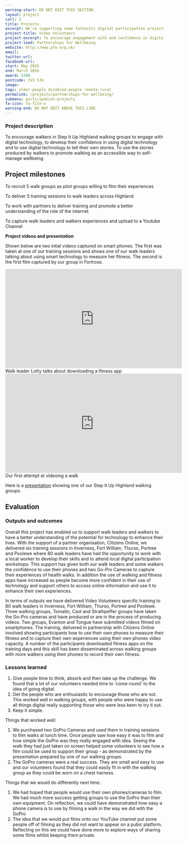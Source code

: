 ```yaml
---
warning-start: DO NOT EDIT THIS SECTION
layout: project
call: 2
title: Projects
excerpt: We're supporting some fantastic digital participation projects. Here are their stories.
project-title: Video Volunteers
project-excerpt: To encourage engagement with and confidence in digital technology
project-lead: Partnerships for Wellbeing
website: http://www.pfw.org.uk/
email:
twitter-url:
facebook-url:
start: May 2015
end: March 2016
award: 5200
postcode: IV3 5JU
image:
tags: older-people disabled-people remote-rural
permalink: /projects/partnerships-for-wellbeing/
submenu: participation-projects
fa-icon: fa-file-o
warning-end: DO NOT EDIT ABOVE THIS LINE
---
```


### Project description

To encourage walkers in Step It Up Highland walking groups to engage with digital technology, to develop their confidence in using digital technology and to use digital technology to tell their own stories. To use the stories produced by walkers to promote walking as an accessible way to self-manage wellbeing.


## Project milestones

To recruit 5 walk groups as pilot groups willing to film their experiences

To deliver 5 training sessions to walk leaders across Highland

To work with partners to deliver training and promote a better understanding of the role of the internet

To capture walk leaders and walkers experiences and upload to a Youtube Channel


**Project videos and presentation**

Shown below are two intial videos captured on smart phones.  The first was taken at one of our training sessions and shows one of our walk leaders talking about using smart technology to measure her fitness.  The second is the first film captured by our group in Fortrose.


<iframe width="560" height="315" src="https://www.youtube.com/embed/RL6YEjscZVc" frameborder="0" allowfullscreen></iframe>
Walk leader Lotty talks about downloading a fitness app

<iframe width="560" height="315" src="https://www.youtube.com/embed/-DL-L1MrYEU" frameborder="0" allowfullscreen></iframe>
Our first attempt at videoing a walk




Here is a [presentation](https://www.slideshare.net/secret/i7m1otVrdMiBtI) showing one of our Step It Up Highland walking groups.

## Evaluation

### Outputs and outcomes

Overall this project has enabled us to support walk leaders and walkers to have a better understanding of the potential for technology to enhance their lives.  With the support of a partner organisation, Citizens Online, we delivered six training sessions in Inverness, Fort William, Thurso, Portree and Poolewe where 80 walk leaders have had the opportunity to work with a local worker to develop their skills and to attend local digital participation workshops.  This support has given both our walk leaders and some walkers the confidence to use their phones and two Go-Pro Cameras to capture their experiences of health walks. In addition the use of walking and fitness apps have increased as people become more confident in their use of technology and support others to access online information and use it to enhance their own experiences.

In terms of outputs we have delivered Video Volunteers specific training to 80 walk leaders in Inverness, Fort William, Thurso, Portree and Poolewe.  Three walking groups, Tomatin, Caol and Strathpeffer groups have taken the Go-Pro cameras and have produced or are in the process of producing videos.  Two groups, Evanton and Tongue have submitted videos filmed on smartphones.  The training, delivered in partnership with Citizens Online involved showing participants how to use their own phones to measure their fitness and to capture their own experiences using their own phones video capacity.  A number of the participants downloaded fitness apps on the training days and this skill has been disseminated across walking groups with more walkers using their phones to record their own fitness.


### Lessons learned

1. Give people time to think, absorb and then take up the challenge.  We found that a lot of our volunteers needed time to 'come round' to the idea of going digital.
2. Get the people who are enthusiastic to encourage those who are not.  This worked well in walking groups, with people who were happy to use all things digital really supporting those who were less keen to try it out.
3. Keep it simple.

Things that worked well:

1. We purchased two GoPro Cameras and used them in training sessions to film walks at lunch time.  Once people saw how easy it was to film and how simple the GoPro was they really engaged with idea.  Seeing the walk they had just taken on screen helped some volunteers to see how a film could be used to support their group - as demonstrated by the presentation prepared by one of our walking groups.
2. The GoPro cameras were a real success.  They are small and easy to use and our volunteers found that they could easily fit in with the walking group as they could be worn on a chest harness.

Things that we would do differently next time:

1. We had hoped that people would use their own phones/cameras to film.  We had much more success getting groups to use the GoPro than their own equipment.  On reflection, we could have demonstrated how easy a phone camera is to use by filming a walk in the way we did with the GoPro
2. The idea that we would put films onto our YouTube channel put some people off of filming as they did not want to appear on a pubic platform.  Reflecting on this we could have done more to explore ways of sharing some films whilst keeping them private.
